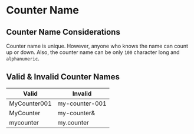 # Counter Name

## Counter Name Considerations

Counter name is unique. However, anyone who knows the name can count up or down. Also, the counter name can be
only `100` character long and `alphanumeric`.

## Valid & Invalid Counter Names

|Valid|Invalid|
|---|---|
|MyCounter001|my-counter-001| 
|MyCounter|my-counter&|
|mycounter|my.counter|
